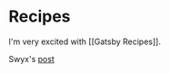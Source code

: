 # Recipes

I'm very excited with [[Gatsby Recipes]].

Swyx's [post](https://www.swyx.io/writing/a-world-without-plugins-cig/) 

